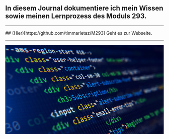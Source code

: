 ## In diesem Journal dokumentiere ich mein Wissen sowie meinen Lernprozess des Moduls 293.
<hr>
## (Hier)[https://github.com/timmarletaz/M293] Geht es zur Webseite.
<hr>

![Bild HTML](/Sonstiges/imgs/html.jpeg)
